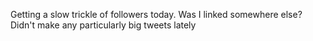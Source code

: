 Getting a slow trickle of followers today. Was I linked somewhere else? Didn't make any particularly big tweets lately

